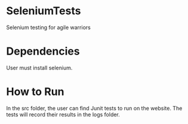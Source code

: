# SeleniumTests
Selenium testing for agile warriors

# Dependencies
User must install selenium.

# How to Run
In the src folder, the user can find Junit tests to run on the website. The tests will record their results in the logs folder.

